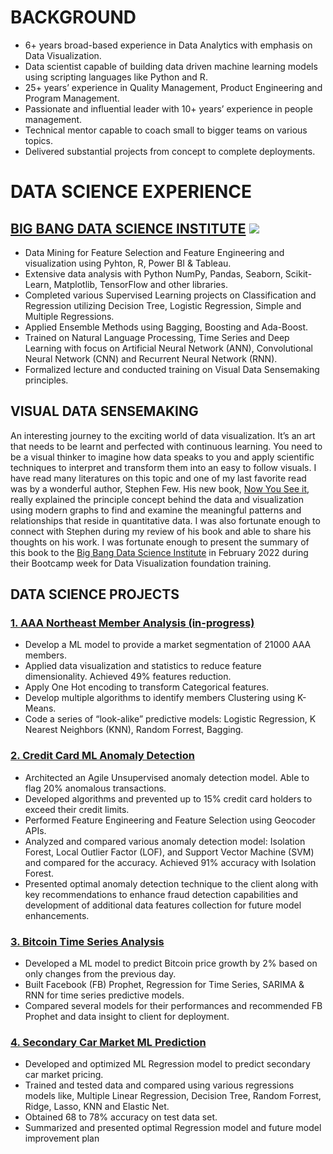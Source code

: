 
# BACKGROUND
*	6+ years broad-based experience in Data Analytics with emphasis on Data Visualization.
*	Data scientist capable of building data driven machine learning models using scripting languages like Python and R.
*	25+ years’ experience in Quality Management, Product Engineering and Program Management.
*	Passionate and influential leader with 10+ years’ experience in people management.
*	Technical mentor capable to coach small to bigger teams on various topics.
*	Delivered substantial projects from concept to complete deployments.

# DATA SCIENCE EXPERIENCE 
## [BIG BANG DATA SCIENCE INSTITUTE](https://www.bigbang-datascience.com/) ![](https://github.com/naveedk786/Naveed_Khan_Portfolio/blob/main/Images/BBDS%20Logo.JPG)
*  Data Mining for Feature Selection and Feature Engineering and visualization using Pyhton, R, Power BI & Tableau.
*  Extensive data analysis with Python NumPy, Pandas, Seaborn, Scikit-Learn, Matplotlib, TensorFlow and other libraries. 
*  Completed various Supervised Learning projects on Classification and Regression utilizing Decision Tree, Logistic Regression, Simple and Multiple Regressions.
*  Applied Ensemble Methods using Bagging, Boosting and Ada-Boost.
*  Trained on Natural Language Processing, Time Series and Deep Learning with focus on Artificial Neural Network (ANN), Convolutional Neural Network (CNN) and Recurrent Neural Network (RNN).
*  Formalized lecture and conducted training on Visual Data Sensemaking principles.

## VISUAL DATA SENSEMAKING
An interesting journey to the exciting world of data visualization. It’s an art that needs to be learnt and perfected with continuous learning. You need to be a visual thinker to imagine how data speaks to you and apply scientific techniques to interpret and transform them into an easy to follow visuals. I have read many literatures on this topic and one of my last favorite read was by a wonderful author, Stephen Few. His new book, [Now You See it](https://books.google.com/books/about/Now_You_See_It.html?id=_NgVzgEACAAJ), really explained the principle concept behind the data and visualization using modern graphs to find and examine the meaningful patterns and relationships that reside in quantitative data. I was also fortunate enough to connect with Stephen during my review of his book and able to share his thoughts on his work.
I was fortunate enough to present the summary of this book to the [Big Bang Data Science Institute](https://www.bigbang-datascience.com/) in February 2022 during their Bootcamp week for Data Visualization foundation training.


## DATA SCIENCE PROJECTS

###  [1. AAA Northeast Member Analysis (in-progress)](https://github.com/naveedk786/AAA-Northeast-Member-Analysis)
*  Develop a ML model to provide a market segmentation of  21000 AAA members.
*  Applied data visualization and statistics to reduce feature dimensionality. Achieved 49% features reduction.
*  Apply One Hot encoding to transform Categorical features.
*  Develop multiple algorithms to identify members Clustering using K-Means.
*  Code a series of “look-alike” predictive models: Logistic Regression, K Nearest Neighbors (KNN), Random Forrest, Bagging.

###  [2. Credit Card ML Anomaly Detection](https://github.com/naveedk786/Credit-Card-Anomaly-Detection)
*  Architected an Agile Unsupervised anomaly detection model. Able to flag 20% anomalous transactions. 
*  Developed algorithms and prevented up to 15% credit card holders to exceed their credit limits.
*  Performed Feature Engineering and Feature Selection using Geocoder APIs.
*  Analyzed and compared various anomaly detection model: Isolation Forest, Local Outlier Factor (LOF), and Support Vector Machine (SVM) and compared for the accuracy. Achieved 91% accuracy with Isolation Forest.
*  Presented optimal anomaly detection technique to the client along with key recommendations to enhance fraud detection capabilities and development of additional data features collection for future model enhancements.

###  [3. Bitcoin Time Series Analysis](https://github.com/naveedk786/Bitcoin_Timeseries_Analysis)
*  Developed a ML model to predict Bitcoin price growth by 2% based on only changes from the previous day.
*  Built Facebook (FB) Prophet, Regression for Time Series, SARIMA & RNN for time series predictive models. 
*  Compared several models for their performances and recommended FB Prophet and data insight to client for deployment. 

###  [4. Secondary Car Market ML Prediction](https://github.com/naveedk786/Secondardy-Car-Market-Analysis)
*	 Developed and optimized ML Regression model to predict secondary car market pricing.
*  Trained and tested data and compared using various regressions models like, Multiple Linear Regression, Decision Tree, Random Forrest, Ridge, Lasso, KNN and Elastic Net.
*  Obtained 68 to 78% accuracy on test data set.
*  Summarized and presented optimal Regression model and future model improvement plan




